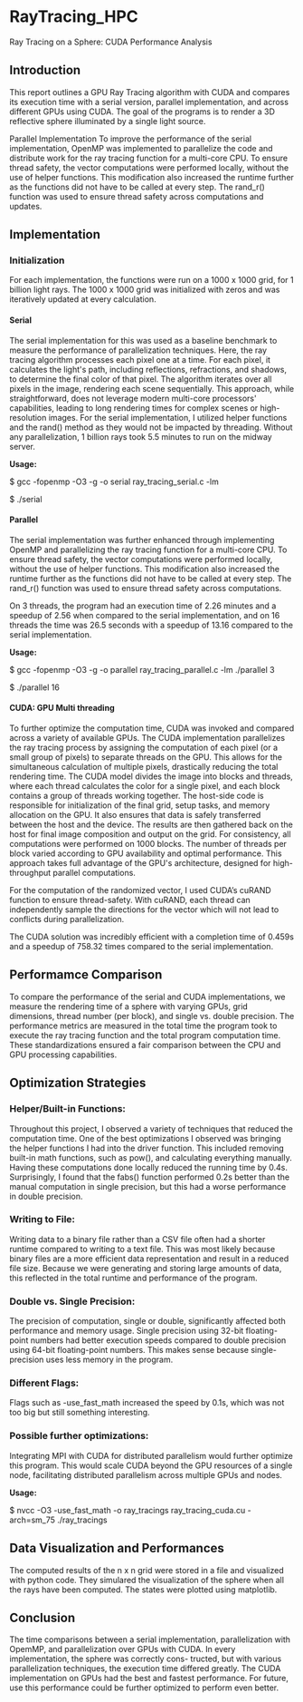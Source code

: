 # RayTracing_HPC
Ray Tracing on a Sphere: CUDA Performance Analysis

## Introduction
This report outlines a GPU Ray Tracing algorithm with CUDA and compares its execution
time with a serial version, parallel implementation, and across different GPUs using
CUDA. The goal of the programs is to render a 3D reflective sphere illuminated by a 
single light source.



Parallel Implementation
To improve the performance of the serial implementation, OpenMP was implemented to
parallelize the code and distribute work for the ray tracing function for a multi-core CPU. To
ensure thread safety, the vector computations were performed locally, without the use of helper
functions. This modification also increased the runtime further as the functions did not have to be
called at every step. The rand_r() function was used to ensure thread safety across computations
and updates.
## Implementation
### Initialization
For each implementation, the functions were run on a 1000 x 1000 grid, for 1 billion light rays. The 1000 x 1000 grid
 was initialized with zeros and was iteratively updated at every calculation.

#### Serial
The serial implementation for this was used as a baseline benchmark to measure the performance of parallelization 
techniques. Here, the ray tracing algorithm processes each pixel one at a time. For
each pixel, it calculates the light's path, including reflections, refractions, and shadows, to
determine the final color of that pixel. The algorithm iterates over all pixels in the image,
rendering each scene sequentially. This approach, while straightforward, does not
leverage modern multi-core processors' capabilities, leading to long rendering times for
complex scenes or high-resolution images.  For the serial implementation, I utilized helper functions 
and the rand() method as they would not be impacted by threading. Without any parallelization, 1 billion rays
 took 5.5 minutes to run on the midway server. 


**Usage:**

\$ gcc -fopenmp -O3 -g -o serial ray_tracing_serial.c -lm

\$ ./serial

#### Parallel
The serial implementation was further enhanced through implementing OpenMP and parallelizing the ray tracing function
 for a multi-core CPU.  To
ensure thread safety, the vector computations were performed locally, without the use of helper
functions. This modification also increased the runtime further as the functions did not have to be
called at every step. The rand_r() function was used to ensure thread safety across computations.

On 3 threads, the program had an execution time of 2.26 minutes and a speedup of 2.56 when compared to the serial implementation,
 and on 16 threads the time was 26.5 seconds with a speedup of 13.16 compared to the serial implementation.

**Usage:**

\$ gcc -fopenmp -O3 -g -o parallel ray_tracing_parallel.c -lm ./parallel 3

\$ ./parallel 16

#### CUDA: GPU Multi threading
To further optimize the computation time, CUDA was invoked and compared across a
variety of available GPUs. The CUDA implementation parallelizes the ray tracing
process by assigning the computation of each pixel (or a small group of pixels) to
separate threads on the GPU. This allows for the simultaneous calculation of multiple
pixels, drastically reducing the total rendering time. The CUDA model divides the image
into blocks and threads, where each thread calculates the color for a single pixel, and
each block contains a group of threads working together. The host-side code is responsible
for initialization of the final grid, setup tasks, and memory allocation on the GPU. It also
ensures that data is safely transferred between the host and the device. The results are then
 gathered back on the host for final image composition and output on the grid. For consistency, all
computations were performed on 1000 blocks. The number of threads per block varied
according to GPU availability and optimal performance. This approach takes full
advantage of the GPU's architecture, designed for high-throughput parallel computations.

For the computation of the randomized vector, I used CUDA’s cuRAND function to ensure thread-safety. With cuRAND, each thread 
can independently sample the directions for the vector which will not lead to conflicts during parallelization.

The CUDA solution was incredibly efficient with a completion time of 0.459s and a speedup of 758.32 times compared to the serial
 implementation.

## Performamce Comparison
To compare the performance of the serial and CUDA implementations, we measure the
rendering time of a sphere with varying GPUs, grid dimensions, thread number (per
block), and single vs. double precision. The performance metrics are measured in the
total time the program took to execute the ray tracing function and the total program
computation time. These standardizations ensured a fair comparison between the CPU
and GPU processing capabilities.

## Optimization Strategies
### Helper/Built-in Functions:
Throughout this project, I observed a variety of techniques that reduced the computation
time. One of the best optimizations I observed was bringing the helper functions I had into the
driver function. This included removing built-in math functions, such as pow(), and calculating
everything manually. Having these computations done locally reduced the running time by 0.4s.
Surprisingly, I found that the fabs() function performed 0.2s better than the manual
computation in single precision, but this had a worse performance in double precision.

### Writing to File:
Writing data to a binary file rather than a CSV file often had a shorter runtime compared
to writing to a text file. This was most likely because binary files are a more efficient data
representation and result in a reduced file size. Because we were generating and storing large
amounts of data, this reflected in the total runtime and performance of the program.

### Double vs. Single Precision:
The precision of computation, single or double, significantly affected both performance
and memory usage. Single precision using 32-bit floating-point numbers had better execution
speeds compared to double precision using 64-bit floating-point numbers. This makes sense
because single-precision uses less memory in the program.

### Different Flags:
Flags such as -use_fast_math increased the speed by 0.1s, which was not too big but still
something interesting.

### Possible further optimizations:
Integrating MPI with CUDA for distributed parallelism would further optimize this
program. This would scale CUDA beyond the GPU resources of a single node,
facilitating distributed parallelism across multiple GPUs and nodes.
 
**Usage:**

\$ nvcc -O3 -use_fast_math -o ray_tracings ray_tracing_cuda.cu -arch=sm_75 ./ray_tracings

## Data Visualization and Performances
The computed results of the n x n grid were stored in a file and visualized with python code. They simulared the visualization 
of the sphere when all the rays have been computed. The states were plotted using matplotlib.

## Conclusion
The time comparisons between a serial implementation, parallelization with OpemMP, and parallelization over GPUs with CUDA. In
 every implementation, the sphere was correctly cons- tructed, but with various parallelization techniques, the execution time 
 differed greatly. The CUDA implementation on GPUs had the best and fastest performance. For future, use this performance could 
 be further optimized to perform even better.